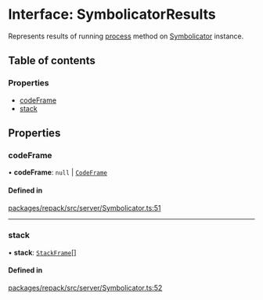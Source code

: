 # Interface: SymbolicatorResults

Represents results of running [process](./CompilerWorker.md#process) method on [Symbolicator](../classes/Symbolicator.md) instance.

## Table of contents

### Properties

- [codeFrame](./SymbolicatorResults.md#codeframe)
- [stack](./SymbolicatorResults.md#stack)

## Properties

### codeFrame

• **codeFrame**: ``null`` \| [`CodeFrame`](./CodeFrame.md)

#### Defined in

[packages/repack/src/server/Symbolicator.ts:51](https://github.com/callstack/repack/blob/a78f6b9/packages/repack/src/server/Symbolicator.ts#L51)

___

### stack

• **stack**: [`StackFrame`](./StackFrame.md)[]

#### Defined in

[packages/repack/src/server/Symbolicator.ts:52](https://github.com/callstack/repack/blob/a78f6b9/packages/repack/src/server/Symbolicator.ts#L52)
